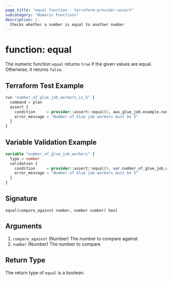 ```yaml
---
page_title: "equal function - terraform-provider-assert"
subcategory: "Numeric Functions"
description: |-
  Checks whether a number is equal to another number
---
```


# function: equal



The numeric function `equal` returns `true` if the given values are equal. Otherwise, it returns `false`.

## Terraform Test Example

```terraform
run "number_of_glue_job_workers_is_5" {
  command = plan
  assert {
    condition     = provider::assert::equal(5, aws_glue_job.example.number_of_workers)
    error_message = "Number of Glue job workers must be 5"
  }
}
```

## Variable Validation Example

```terraform
variable "number_of_glue_job_workers" {
  type = number
  validation {
    condition     = provider::assert::equal(5, var.number_of_glue_job_workers)
    error_message = "Number of Glue job workers must be 5"
  }
}
```

## Signature

<!-- signature generated by tfplugindocs -->
```text
equal(compare_against number, number number) bool
```

## Arguments

<!-- arguments generated by tfplugindocs -->
1. `compare_against` (Number) The number to compare against
1. `number` (Number) The number to compare


## Return Type

The return type of `equal` is a boolean.
